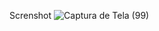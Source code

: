 Screnshot
![Captura de Tela (99)](https://github.com/Willianpimenta/Lista-de-leitura/assets/66370178/1547ae2b-46ad-461e-89cd-456ac271d186)
